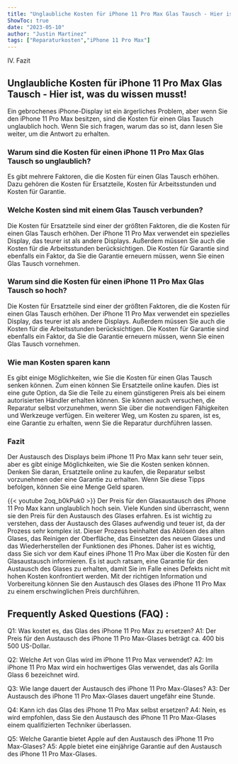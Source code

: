 ```yaml
---
title: "Unglaubliche Kosten für iPhone 11 Pro Max Glas Tausch - Hier ist, was du wissen musst!"
ShowToc: true 
date: "2023-05-10"
author: "Justin Martinez" 
tags: ["Reparaturkosten","iPhone 11 Pro Max"]
---
```

IV. Fazit

## Unglaubliche Kosten für iPhone 11 Pro Max Glas Tausch - Hier ist, was du wissen musst!
Ein gebrochenes iPhone-Display ist ein ärgerliches Problem, aber wenn Sie den iPhone 11 Pro Max besitzen, sind die Kosten für einen Glas Tausch unglaublich hoch. Wenn Sie sich fragen, warum das so ist, dann lesen Sie weiter, um die Antwort zu erhalten.

### Warum sind die Kosten für einen iPhone 11 Pro Max Glas Tausch so unglaublich?
Es gibt mehrere Faktoren, die die Kosten für einen Glas Tausch erhöhen. Dazu gehören die Kosten für Ersatzteile, Kosten für Arbeitsstunden und Kosten für Garantie.

### Welche Kosten sind mit einem Glas Tausch verbunden?
Die Kosten für Ersatzteile sind einer der größten Faktoren, die die Kosten für einen Glas Tausch erhöhen. Der iPhone 11 Pro Max verwendet ein spezielles Display, das teurer ist als andere Displays. Außerdem müssen Sie auch die Kosten für die Arbeitsstunden berücksichtigen. Die Kosten für Garantie sind ebenfalls ein Faktor, da Sie die Garantie erneuern müssen, wenn Sie einen Glas Tausch vornehmen.

### Warum sind die Kosten für einen iPhone 11 Pro Max Glas Tausch so hoch?
Die Kosten für Ersatzteile sind einer der größten Faktoren, die die Kosten für einen Glas Tausch erhöhen. Der iPhone 11 Pro Max verwendet ein spezielles Display, das teurer ist als andere Displays. Außerdem müssen Sie auch die Kosten für die Arbeitsstunden berücksichtigen. Die Kosten für Garantie sind ebenfalls ein Faktor, da Sie die Garantie erneuern müssen, wenn Sie einen Glas Tausch vornehmen.

### Wie man Kosten sparen kann
Es gibt einige Möglichkeiten, wie Sie die Kosten für einen Glas Tausch senken können. Zum einen können Sie Ersatzteile online kaufen. Dies ist eine gute Option, da Sie die Teile zu einem günstigeren Preis als bei einem autorisierten Händler erhalten können. Sie können auch versuchen, die Reparatur selbst vorzunehmen, wenn Sie über die notwendigen Fähigkeiten und Werkzeuge verfügen. Ein weiterer Weg, um Kosten zu sparen, ist es, eine Garantie zu erhalten, wenn Sie die Reparatur durchführen lassen.

### Fazit
Der Austausch des Displays beim iPhone 11 Pro Max kann sehr teuer sein, aber es gibt einige Möglichkeiten, wie Sie die Kosten senken können. Denken Sie daran, Ersatzteile online zu kaufen, die Reparatur selbst vorzunehmen oder eine Garantie zu erhalten. Wenn Sie diese Tipps befolgen, können Sie eine Menge Geld sparen.

{{< youtube 2oq_b0kPuk0 >}} 
Der Preis für den Glasaustausch des iPhone 11 Pro Max kann unglaublich hoch sein. Viele Kunden sind überrascht, wenn sie den Preis für den Austausch des Glases erfahren. Es ist wichtig zu verstehen, dass der Austausch des Glases aufwendig und teuer ist, da der Prozess sehr komplex ist. Dieser Prozess beinhaltet das Ablösen des alten Glases, das Reinigen der Oberfläche, das Einsetzen des neuen Glases und das Wiederherstellen der Funktionen des iPhones. Daher ist es wichtig, dass Sie sich vor dem Kauf eines iPhone 11 Pro Max über die Kosten für den Glasaustausch informieren. Es ist auch ratsam, eine Garantie für den Austausch des Glases zu erhalten, damit Sie im Falle eines Defekts nicht mit hohen Kosten konfrontiert werden. Mit der richtigen Information und Vorbereitung können Sie den Austausch des Glases des iPhone 11 Pro Max zu einem erschwinglichen Preis durchführen.

## Frequently Asked Questions (FAQ) :
Q1: Was kostet es, das Glas des iPhone 11 Pro Max zu ersetzen? 
A1: Der Preis für den Austausch des iPhone 11 Pro Max-Glases beträgt ca. 400 bis 500 US-Dollar.

Q2: Welche Art von Glas wird im iPhone 11 Pro Max verwendet? 
A2: Im iPhone 11 Pro Max wird ein hochwertiges Glas verwendet, das als Gorilla Glass 6 bezeichnet wird.

Q3: Wie lange dauert der Austausch des iPhone 11 Pro Max-Glases? 
A3: Der Austausch des iPhone 11 Pro Max-Glases dauert ungefähr eine Stunde.

Q4: Kann ich das Glas des iPhone 11 Pro Max selbst ersetzen? 
A4: Nein, es wird empfohlen, dass Sie den Austausch des iPhone 11 Pro Max-Glases einem qualifizierten Techniker überlassen.

Q5: Welche Garantie bietet Apple auf den Austausch des iPhone 11 Pro Max-Glases? 
A5: Apple bietet eine einjährige Garantie auf den Austausch des iPhone 11 Pro Max-Glases.


